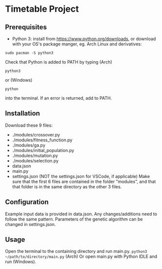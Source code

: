 # Timetable Project

## Prerequisites
- Python 3: install from https://www.python.org/downloads, or download with your
OS's package manger, eg. Arch Linux and derivatives:
```
sudo pacman -S python3
```
Check that Python is added to PATH by typing (Arch)
```
python3
```
or (Windows)
```
python
```
into the terminal. If an error is returned, add to PATH.

## Installation
Download these 9 files:
- ./modules/crossover.py
- ./modules/fitness_function.py
- ./modules/ga.py
- ./modules/initial_population.py
- ./modules/mutation.py
- ./modules/selection.py
- data.json
- main.py
- settings.json (NOT the settings.json for VSCode, if applicable)
Make sure that the first 6 files are contained in the folder "modules", and that
that folder is in the same directory as the other 3 files.

## Configuration
Example input data is provided in data.json. Any changes/additions need to
follow the same pattern.
Parameters of the genetic algorithm can be changed in settings.json.

## Usage
Open the terminal to the containing directory and run main.py.
    `python3 ~/path/to/directory/main.py`         (Arch)
Or open main.py with Python IDLE and run (Windows).
